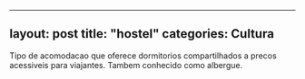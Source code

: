 
---
layout: post
title: "hostel"
categories: Cultura
---
Tipo de acomodacao que oferece dormitorios compartilhados a precos acessiveis para viajantes. Tambem conhecido como albergue.

